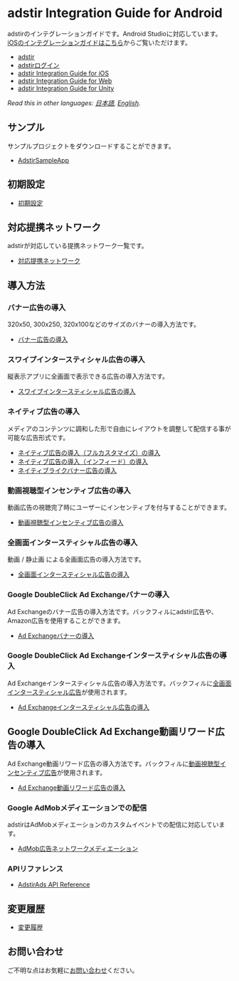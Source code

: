 # adstir Integration Guide for Android

adstirのインテグレーションガイドです。Android Studioに対応しています。[iOSのインテグレーションガイドはこちら](https://github.com/united-adstir/AdStir-Integration-Guide-iOS/ "iOSのインテグレーションガイド")からご覧いただけます。

* [adstir](https://ja.ad-stir.com/)
* [adstirログイン](https://ja.ad-stir.com/login)
* [adstir Integration Guide for iOS](https://github.com/united-adstir/AdStir-Integration-Guide-iOS/)
* [adstir Integration Guide for Web](https://github.com/united-adstir/AdStir-Integration-Guide-Web/)
* [adstir Integration Guide for Unity](https://github.com/united-adstir/AdStir-Integration-Guide-Unity)

*Read this in other languages: [日本語](README.md), [English](README.en.md).*

## サンプル

サンプルプロジェクトをダウンロードすることができます。

* [AdstirSampleApp](https://dl.ad-stir.com/sample/AdstirAdsSdkAndroid-2.12.0-SampleApp.zip)

## 初期設定

* [初期設定](https://github.com/united-adstir/AdStir-Integration-Guide-Android/wiki/%E5%88%9D%E6%9C%9F%E8%A8%AD%E5%AE%9A(Android-Studio))

## 対応提携ネットワーク

adstirが対応している提携ネットワーク一覧です。

* [対応提携ネットワーク](https://github.com/united-adstir/AdStir-Integration-Guide-Android/wiki/%E6%8F%90%E6%90%BA%E5%AF%BE%E5%BF%9CNW)

## 導入方法
### バナー広告の導入

320x50, 300x250, 320x100などのサイズのバナーの導入方法です。

* [バナー広告の導入](https://github.com/united-adstir/AdStir-Integration-Guide-Android/wiki/%E3%82%B9%E3%83%9E%E3%83%BC%E3%83%88%E3%83%95%E3%82%A9%E3%83%B3%E3%83%90%E3%83%8A%E3%83%BC%E5%BA%83%E5%91%8A%E3%81%AE%E5%B0%8E%E5%85%A5 "バナー広告の導入")

### スワイプインタースティシャル広告の導入

縦表示アプリに全画面で表示できる広告の導入方法です。

* [スワイプインタースティシャル広告の導入](https://github.com/united-adstir/AdStir-Integration-Guide-Android/wiki/%E3%82%B9%E3%83%AF%E3%82%A4%E3%83%97%E3%82%A4%E3%83%B3%E3%82%BF%E3%83%BC%E3%82%B9%E3%83%86%E3%82%A3%E3%82%B7%E3%83%A3%E3%83%AB%E5%BA%83%E5%91%8A%E3%81%AE%E5%B0%8E%E5%85%A5 "スワイプインタースティシャル広告の導入")

### ネイティブ広告の導入

メディアのコンテンツに調和した形で自由にレイアウトを調整して配信する事が可能な広告形式です。

* [ネイティブ広告の導入（フルカスタマイズ）の導入](https://github.com/united-adstir/AdStir-Integration-Guide-Android/wiki/%E3%83%8D%E3%82%A4%E3%83%86%E3%82%A3%E3%83%96%E5%BA%83%E5%91%8A%E3%81%AE%E5%B0%8E%E5%85%A5 "ネイティブ広告の導入（フルカスタマイズ）の導入")
* [ネイティブ広告の導入（インフィード）の導入](https://github.com/united-adstir/AdStir-Integration-Guide-Android/wiki/%E3%83%8D%E3%82%A4%E3%83%86%E3%82%A3%E3%83%96%E5%BA%83%E5%91%8A%E3%81%AE%E5%B0%8E%E5%85%A5%EF%BC%88%E3%82%A4%E3%83%B3%E3%83%95%E3%82%A3%E3%83%BC%E3%83%89%EF%BC%89 "ネイティブ広告の導入（インフィード）の導入")
* [ネイティブライクバナー広告の導入](https://github.com/united-adstir/AdStir-Integration-Guide-Android/wiki/%E3%83%8D%E3%82%A4%E3%83%86%E3%82%A3%E3%83%96%E3%83%A9%E3%82%A4%E3%82%AF%E3%83%90%E3%83%8A%E3%83%BC%E3%81%AE%E6%8E%B2%E8%BC%89 "ネイティブライクバナー広告の導入")

### 動画視聴型インセンティブ広告の導入

動画広告の視聴完了時にユーザーにインセンティブを付与することができます。

* [動画視聴型インセンティブ広告の導入](https://github.com/united-adstir/AdStir-Integration-Guide-Android/wiki/Android%E3%82%A2%E3%83%97%E3%83%AA%E3%81%B8%E3%81%AE%E5%8B%95%E7%94%BB%E8%A6%96%E8%81%B4%E5%9E%8B%E3%82%A4%E3%83%B3%E3%82%BB%E3%83%B3%E3%83%86%E3%82%A3%E3%83%96%E5%BA%83%E5%91%8A%E3%81%AE%E5%B0%8E%E5%85%A5%EF%BC%88Android-Studio%EF%BC%89 "動画視聴型インセンティブ広告の導入")

### 全画面インタースティシャル広告の導入

動画 / 静止画 による全画面広告の導入方法です。

* [全画面インタースティシャル広告の導入](https://github.com/united-adstir/AdStir-Integration-Guide-Android/wiki/Android%E3%82%A2%E3%83%97%E3%83%AA%E3%81%B8%E3%81%AE%E5%85%A8%E7%94%BB%E9%9D%A2%E3%82%A4%E3%83%B3%E3%82%BF%E3%83%BC%E3%82%B9%E3%83%86%E3%82%A3%E3%82%B7%E3%83%A3%E3%83%AB%E5%BA%83%E5%91%8A%E3%81%AE%E5%B0%8E%E5%85%A5%EF%BC%88Android-Studio%EF%BC%89 "全画面インタースティシャル広告の導入")

### Google DoubleClick Ad Exchangeバナーの導入

Ad Exchangeのバナー広告の導入方法です。バックフィルにadstir広告や、Amazon広告を使用することができます。

* [Ad Exchangeバナーの導入](https://github.com/united-adstir/AdStir-Integration-Guide-Android/wiki/Ad-Exchange-%E3%82%A2%E3%83%97%E3%83%AA%E5%86%85%E5%BA%83%E5%91%8A%E3%81%AE%E5%B0%8E%E5%85%A5 "Ad Exchangeバナーの導入")

### Google DoubleClick Ad Exchangeインタースティシャル広告の導入

Ad Exchangeインタースティシャル広告の導入方法です。バックフィルに[全画面インタースティシャル広告](#全画面インタースティシャル広告の導入)が使用されます。

* [Ad Exchangeインタースティシャル広告の導入](https://github.com/united-adstir/AdStir-Integration-Guide-Android/wiki/Android%E3%82%A2%E3%83%97%E3%83%AA%E3%81%B8%E3%81%AEAdExchange%E3%82%A4%E3%83%B3%E3%82%BF%E3%83%BC%E3%82%B9%E3%83%86%E3%82%A3%E3%82%B7%E3%83%A3%E3%83%AB%E5%BA%83%E5%91%8A%E3%81%AE%E5%B0%8E%E5%85%A5%EF%BC%88Android-Studio%EF%BC%89 "Ad Exchangeインタースティシャル広告の導入")

## Google DoubleClick Ad Exchange動画リワード広告の導入

Ad Exchange動画リワード広告の導入方法です。バックフィルに[動画視聴型インセンティブ広告](#動画視聴型インセンティブ広告の導入)が使用されます。

* [Ad Exchange動画リワード広告の導入](https://github.com/united-adstir/AdStir-Integration-Guide-Android/wiki/AdExchange%E5%8B%95%E7%94%BB%E3%83%AA%E3%83%AF%E3%83%BC%E3%83%89 "Ad Exchange動画リワード広告の導入")

### Google AdMobメディエーションでの配信

adstirはAdMobメディエーションのカスタムイベントでの配信に対応しています。

* [AdMob広告ネットワークメディエーション](https://github.com/united-adstir/AdStir-Integration-Guide-Android/wiki/AdMob%E5%BA%83%E5%91%8A%E3%83%8D%E3%83%83%E3%83%88%E3%83%AF%E3%83%BC%E3%82%AF%E3%83%A1%E3%83%87%E3%82%A3%E3%82%A8%E3%83%BC%E3%82%B7%E3%83%A7%E3%83%B3 "AdMob広告ネットワークメディエーション")

### APIリファレンス

* [AdstirAds API Reference](https://github.com/united-adstir/AdStir-Integration-Guide-Android/wiki/AdstirAds-API-Reference)

## 変更履歴

* [変更履歴](https://github.com/united-adstir/AdStir-Integration-Guide-Android/wiki/%E5%A4%89%E6%9B%B4%E5%B1%A5%E6%AD%B4)

## お問い合わせ

ご不明な点はお気軽に[お問い合わせ](https://ja.ad-stir.com/contact "お問い合わせ")ください。
